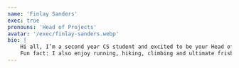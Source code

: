 ```yaml
---
name: 'Finlay Sanders'
exec: true
pronouns: 'Head of Projects'
avatar: '/exec/finlay-sanders.webp'
bio: |
    Hi all, I’m a second year CS student and excited to be your Head of Projects for the coming year!  I am interested in complexity (think Conway’s game of life) and machine learning. Stay tuned for some fun projects and competitions.
    Fun fact: I also enjoy running, hiking, climbing and ultimate frisbee :)
---
```


